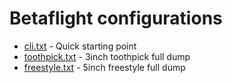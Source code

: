 # Betaflight configurations

* [cli.txt](cli.txt) - Quick starting point
* [toothpick.txt](toothpick.txt) - 3inch toothpick full dump
* [freestyle.txt](freesytle.txt) - 5inch freestyle full dump

